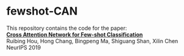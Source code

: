 # fewshot-CAN
This repository contains the code for the paper:
<br>
[**Cross Attention Network for Few-shot Classification**](https://arxiv.org/pdf/1910.07677.pdf)
<br>
Ruibing Hou, Hong Chang, Bingpeng Ma, Shiguang Shan, Xilin Chen
<br>
NeurIPS 2019 
